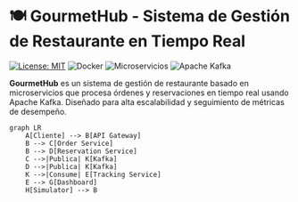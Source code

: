 # 🍽️ GourmetHub - Sistema de Gestión de Restaurante en Tiempo Real

[![License:
MIT](https://img.shields.io/badge/License-MIT-yellow.svg)](https://opensource.org/licenses/MIT)
![Docker](https://img.shields.io/badge/Docker-Containers-blue)
![Microservicios](https://img.shields.io/badge/Architecture-Microservices-green)
![Apache Kafka](https://img.shields.io/badge/Apache_Kafka-Streaming-orange)

**GourmetHub** es un sistema de gestión de restaurante basado en microservicios
que procesa órdenes y reservaciones en tiempo real usando Apache Kafka. Diseñado
para alta escalabilidad y seguimiento de métricas de desempeño.

```mermaid
graph LR
    A[Cliente] --> B[API Gateway]
    B --> C[Order Service]
    B --> D[Reservation Service]
    C -->|Publica| K[Kafka]
    D -->|Publica| K[Kafka]
    K -->|Consume| E[Tracking Service]
    E --> G[Dashboard]
    H[Simulator] --> B
```

<!-- El api gateway implementa un reverse proxy, -->
